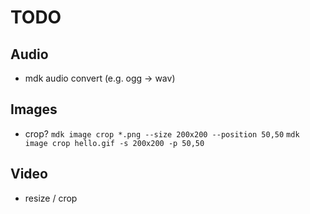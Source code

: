 # TODO

## Audio

- mdk audio convert (e.g. ogg -> wav)

## Images

- crop?
	`mdk image crop *.png --size 200x200 --position 50,50`
	`mdk image crop hello.gif -s 200x200 -p 50,50`

## Video

- resize / crop
